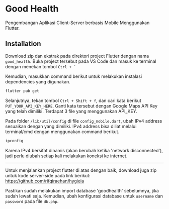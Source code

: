 # Good Health

Pengembangan Aplikasi Client-Server berbasis Mobile Menggunakan Flutter.

## Installation
Download zip dan ekstrak pada direktori project Flutter dengan nama ``good_health``. Buka project tersebut pada VS Code dan masuk ke terminal dengan menekan tombol ``Ctrl + ` ``

Kemudian, masukkan command berikut untuk melakukan instalasi dependencies yang digunakan.
```sh
flutter pub get
```

Selanjutnya, tekan tombol ``Ctrl + Shift + f``, dan cari kata berikut ``PUT_YOUR_API_KEY_HERE``. Ganti kata tersebut dengan Google Maps API Key yang telah dimiliki. Terdapat 3 file yang menggunakan API_KEY.

Pada folder ``/lib/util/config`` di file ``config_mobile.dart``, ubah IPv4 address sesuaikan dengan yang dimiliki. IPv4 address bisa diliat melalui terminal/cmd dengan menggunakan command berikut.
```sh
ipconfig
```
Karena IPv4 bersifat dinamis (akan berubah ketika 'network disconnected'), jadi perlu diubah setiap kali melakukan koneksi ke internet.

---
Untuk menjalankan project flutter di atas dengan baik, download juga zip untuk kode server-side pada link berikut:
https://github.com/rifqiraehan/hygieia

Pastikan sudah melakukan import database 'goodhealth' sebelumnya, jika sudah lewati saja. Kemudian, ubah konfigurasi database untuk ``username`` dan ``password`` pada file ``db.php``.
